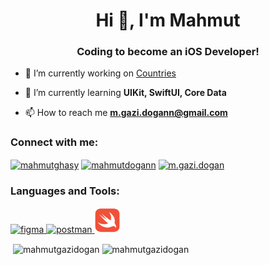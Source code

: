 <h1 align="center">Hi 👋, I'm Mahmut</h1>
<h3 align="center">Coding to become an iOS Developer!</h3>

- 🔭 I’m currently working on [Countries](https://github.com/mahmutgazidogan/Countries)

- 🌱 I’m currently learning **UIKit, SwiftUI, Core Data**

- 📫 How to reach me **m.gazi.dogann@gmail.com**

<h3 align="left">Connect with me:</h3>
<p align="left">
<a href="https://twitter.com/mahmutghasy" target="blank"><img align="center" src="https://raw.githubusercontent.com/rahuldkjain/github-profile-readme-generator/master/src/images/icons/Social/twitter.svg" alt="mahmutghasy" height="30" width="40" /></a>
<a href="https://linkedin.com/in/mahmutdogann" target="blank"><img align="center" src="https://raw.githubusercontent.com/rahuldkjain/github-profile-readme-generator/master/src/images/icons/Social/linked-in-alt.svg" alt="mahmutdogann" height="30" width="40" /></a>
<a href="https://instagram.com/m.gazi.dogan" target="blank"><img align="center" src="https://raw.githubusercontent.com/rahuldkjain/github-profile-readme-generator/master/src/images/icons/Social/instagram.svg" alt="m.gazi.dogan" height="30" width="40" /></a>
</p>

<h3 align="left">Languages and Tools:</h3>
<p align="left"> <a href="https://www.figma.com/" target="_blank" rel="noreferrer"> <img src="https://www.vectorlogo.zone/logos/figma/figma-icon.svg" alt="figma" width="40" height="40"/> </a> <a href="https://postman.com" target="_blank" rel="noreferrer"> <img src="https://www.vectorlogo.zone/logos/getpostman/getpostman-icon.svg" alt="postman" width="40" height="40"/> </a> <a href="https://developer.apple.com/swift/" target="_blank" rel="noreferrer"> <img src="https://raw.githubusercontent.com/devicons/devicon/master/icons/swift/swift-original.svg" alt="swift" width="40" height="40"/> </a> </p>

<p>&nbsp;<img align="center" src="https://github-readme-stats.vercel.app/api?username=mahmutgazidogan&show_icons=true&theme=dark&title_color=ffffff&text_color=ffffff&locale=en" alt="mahmutgazidogan" /> <img align="center" src="https://github-readme-streak-stats.herokuapp.com/?user=mahmutgazidogan&theme=dark" alt="mahmutgazidogan" /></p>

<p></p>
